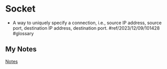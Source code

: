# Socket
- A way to uniquely specify a connection, i.e., source IP address, source port, destination IP address, destination port. #ref/2023/12/09/101428 #glossary 
## My Notes
[Notes](mynotes/socket-notes.md)
